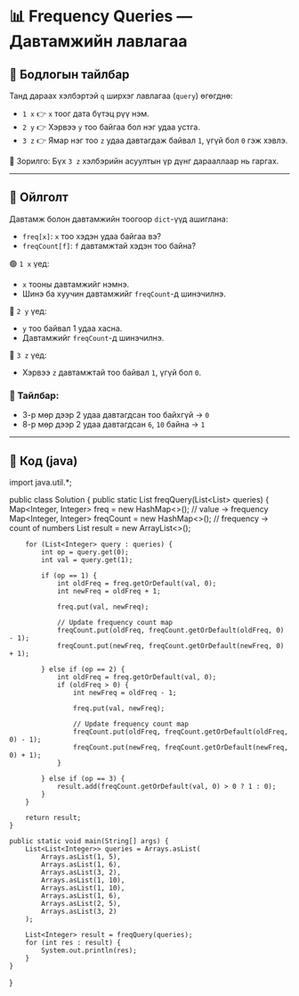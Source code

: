 # 📊 Frequency Queries — Давтамжийн лавлагаа

## 📌 Бодлогын тайлбар

Танд дараах хэлбэртэй `q` ширхэг лавлагаа (`query`) өгөгднө:

- `1 x` 👉 `x` тоог дата бүтэц рүү нэм.
- `2 y` 👉 Хэрвээ `y` тоо байгаа бол нэг удаа устга.
- `3 z` 👉 Ямар нэг тоо `z` удаа давтагдаж байвал `1`, үгүй бол `0` гэж хэвлэ.

🎯 Зорилго: Бүх `3 z` хэлбэрийн асуултын үр дүнг дарааллаар нь гаргах.

---

## 🧠 Ойлголт

Давтамж болон давтамжийн тоогоор `dict`-үүд ашиглана:

- `freq[x]`: `x` тоо хэдэн удаа байгаа вэ?
- `freqCount[f]`: `f` давтамжтай хэдэн тоо байна?

🟢 `1 x` үед:
- `x` тооны давтамжийг нэмнэ.
- Шинэ ба хуучин давтамжийг `freqCount`-д шинэчилнэ.

🔴 `2 y` үед:
- `y` тоо байвал 1 удаа хасна.
- Давтамжийг `freqCount`-д шинэчилнэ.

🔵 `3 z` үед:
- Хэрвээ `z` давтамжтай тоо байвал `1`, үгүй бол `0`.

### 📝 Тайлбар:

- 3-р мөр дээр 2 удаа давтагдсан тоо байхгүй → `0`
- 8-р мөр дээр 2 удаа давтагдсан `6`, `10` байна → `1`

---

## 🧮 Код (java)



import java.util.*;

public class Solution {
    public static List<Integer> freqQuery(List<List<Integer>> queries) {
        Map<Integer, Integer> freq = new HashMap<>();         // value -> frequency
        Map<Integer, Integer> freqCount = new HashMap<>();    // frequency -> count of numbers
        List<Integer> result = new ArrayList<>();

        for (List<Integer> query : queries) {
            int op = query.get(0);
            int val = query.get(1);

            if (op == 1) {
                int oldFreq = freq.getOrDefault(val, 0);
                int newFreq = oldFreq + 1;

                freq.put(val, newFreq);

                // Update frequency count map
                freqCount.put(oldFreq, freqCount.getOrDefault(oldFreq, 0) - 1);
                freqCount.put(newFreq, freqCount.getOrDefault(newFreq, 0) + 1);

            } else if (op == 2) {
                int oldFreq = freq.getOrDefault(val, 0);
                if (oldFreq > 0) {
                    int newFreq = oldFreq - 1;

                    freq.put(val, newFreq);

                    // Update frequency count map
                    freqCount.put(oldFreq, freqCount.getOrDefault(oldFreq, 0) - 1);
                    freqCount.put(newFreq, freqCount.getOrDefault(newFreq, 0) + 1);
                }

            } else if (op == 3) {
                result.add(freqCount.getOrDefault(val, 0) > 0 ? 1 : 0);
            }
        }

        return result;
    }

    public static void main(String[] args) {
        List<List<Integer>> queries = Arrays.asList(
            Arrays.asList(1, 5),
            Arrays.asList(1, 6),
            Arrays.asList(3, 2),
            Arrays.asList(1, 10),
            Arrays.asList(1, 10),
            Arrays.asList(1, 6),
            Arrays.asList(2, 5),
            Arrays.asList(3, 2)
        );

        List<Integer> result = freqQuery(queries);
        for (int res : result) {
            System.out.println(res);
        }
    }
}
